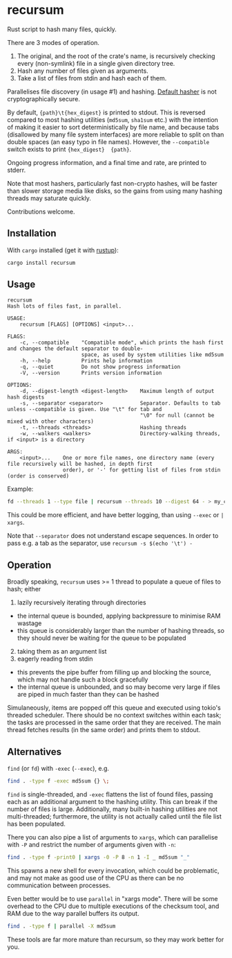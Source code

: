 # recursum

Rust script to hash many files, quickly.

There are 3 modes of operation.

1. The original, and the root of the crate's name, is recursively checking every (non-symlink) file in a single given directory tree.
2. Hash any number of files given as arguments.
3. Take a list of files from stdin and hash each of them.

Parallelises file discovery (in usage #1) and hashing.
[Default hasher](https://mollyrocket.com/meowhash) is not cryptographically secure.

By default, `{path}\t{hex_digest}` is printed to stdout.
This is reversed compared to most hashing utilities (`md5sum`, `sha1sum` etc.) with the intention of making it easier to sort deterministically by file name, and because tabs (disallowed by many file system interfaces) are more reliable to split on than double spaces (an easy typo in file names).
However, the `--compatible` switch exists to print `{hex_digest}  {path}`.

Ongoing progress information, and a final time and rate, are printed to stderr.

Note that most hashers, particularly fast non-crypto hashes, will be faster than slower storage media like disks, so the gains from using many hashing threads may saturate quickly.

Contributions welcome.

## Installation

With `cargo` installed (get it with [rustup](https://rustup.rs/)):

```sh
cargo install recursum
```

## Usage

```
recursum
Hash lots of files fast, in parallel.

USAGE:
    recursum [FLAGS] [OPTIONS] <input>...

FLAGS:
    -c, --compatible    "Compatible mode", which prints the hash first and changes the default separator to double-
                        space, as used by system utilities like md5sum
    -h, --help          Prints help information
    -q, --quiet         Do not show progress information
    -V, --version       Prints version information

OPTIONS:
    -d, --digest-length <digest-length>    Maximum length of output hash digests
    -s, --separator <separator>            Separator. Defaults to tab unless --compatible is given. Use "\t" for tab and
                                           "\0" for null (cannot be mixed with other characters)
    -t, --threads <threads>                Hashing threads
    -w, --walkers <walkers>                Directory-walking threads, if <input> is a directory

ARGS:
    <input>...    One or more file names, one directory name (every file recursively will be hashed, in depth first
                  order), or '-' for getting list of files from stdin (order is conserved)
```

Example:

```sh
fd --threads 1 --type file | recursum --threads 10 --digest 64 - > my_checksums.txt
```

This could be more efficient, and have better logging, than using `--exec` or `| xargs`.

Note that `--separator` does not understand escape sequences.
In order to pass e.g. a tab as the separator, use `recursum -s $(echo '\t') -`

## Operation

Broadly speaking, `recursum` uses >= 1 thread to populate a queue of files to hash; either

1. lazily recursively iterating through directories
  - the internal queue is bounded, applying backpressure to minimise RAM wastage
  - this queue is considerably larger than the number of hashing threads, so they should never be waiting for the queue to be populated
2. taking them as an argument list
3. eagerly reading from stdin
  - this prevents the pipe buffer from filling up and blocking the source, which may not handle such a block gracefully
  - the internal queue is unbounded, and so may become very large if files are piped in much faster than they can be hashed

Simulaneously, items are popped off this queue and executed using tokio's threaded scheduler.
There should be no context switches within each task; the tasks are processed in the same order that they are received.
The main thread fetches results (in the same order) and prints them to stdout.

## Alternatives

`find` (or `fd`) with `-exec` (`--exec`), e.g.

```sh
find . -type f -exec md5sum {} \;
```

`find` is single-threaded, and `-exec` flattens the list of found files, passing each as an additional argument to the hashing utility.
This can break if the number of files is large.
Additionally, many built-in hashing utilities are not multi-threaded; furthermore, the utility is not actually called until the file list has been populated.

There you can also pipe a list of arguments to `xargs`, which can parallelise with `-P` and restrict the number of arguments given with `-n`:

```sh
find . -type f -print0 | xargs -0 -P 8 -n 1 -I _ md5sum "_"
```

This spawns a new shell for every invocation, which could be problematic, and may not make as good use of the CPU as there can be no communication between processes.

Even better would be to use `parallel` in "xargs mode".
There will be some overhead to the CPU due to multiple executions of the checksum tool, and RAM due to the way parallel buffers its output.

```sh
find . -type f | parallel -X md5sum
```

These tools are far more mature than recursum, so they may work better for you.
